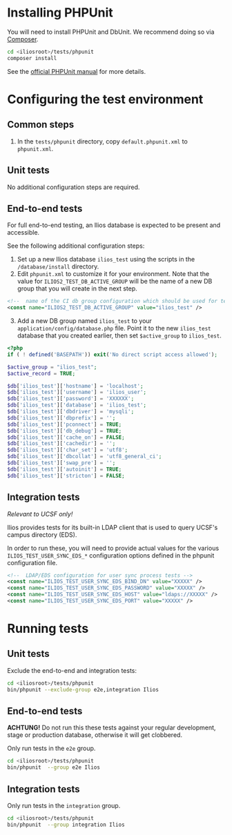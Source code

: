 # Installing PHPUnit

You will need to install PHPUnit and DbUnit. We recommend doing so via [Composer](http://getcomposer.org).

```bash
cd <iliosroot>/tests/phpunit
composer install
```

See the [official PHPUnit manual](http://phpunit.de/manual/current/en/installation.html#installation.composer) for more details.

# Configuring the test environment

## Common steps

1. In the `tests/phpunit` directory, copy `default.phpunit.xml` to `phpunit.xml`.

## Unit tests

No additional configuration steps are required.

## End-to-end tests

For full end-to-end testing, an Ilios database is expected to be present and accessible.

See the following additional configuration steps:

1. Set up a new Ilios database `ilios_test` using the scripts in the `/database/install` directory.
2. Edit `phpunit.xml` to customize it for your environment.
Note that the value for `ILIOS2_TEST_DB_ACTIVE_GROUP` will be the name of a new DB group that you will create in the next step.
```xml
<!--  name of the CI db group configuration which should be used for testing -->
<const name="ILIOS2_TEST_DB_ACTIVE_GROUP" value="ilios_test" />
```

3. Add a new DB group named `ilios_test` to your `application/config/database.php` file. Point it to the new `ilios_test` database that you created earlier, then set `$active_group` to `ilios_test`.

```php
<?php
if ( ! defined('BASEPATH')) exit('No direct script access allowed');

$active_group = "ilios_test";
$active_record = TRUE;

$db['ilios_test']['hostname'] = 'localhost';
$db['ilios_test']['username'] = 'ilios_user';
$db['ilios_test']['password'] = 'XXXXXX';
$db['ilios_test']['database'] = 'ilios_test';
$db['ilios_test']['dbdriver'] = 'mysqli';
$db['ilios_test']['dbprefix'] = '';
$db['ilios_test']['pconnect'] = TRUE;
$db['ilios_test']['db_debug'] = TRUE;
$db['ilios_test']['cache_on'] = FALSE;
$db['ilios_test']['cachedir'] = '';
$db['ilios_test']['char_set'] = 'utf8';
$db['ilios_test']['dbcollat'] = 'utf8_general_ci';
$db['ilios_test']['swap_pre'] = '';
$db['ilios_test']['autoinit'] = TRUE;
$db['ilios_test']['stricton'] = FALSE;
```

## Integration tests

_Relevant to UCSF only!_

Ilios provides tests for its built-in LDAP client that is used to query UCSF's campus directory (EDS).

In order to run these, you will need to provide actual values for the various `ILIOS_TEST_USER_SYNC_EDS_*`
configuration options defined in the phpunit configuration file.


```xml
<!--  LDAP/EDS configuration for user sync process tests -->
<const name="ILIOS_TEST_USER_SYNC_EDS_BIND_DN" value="XXXXX" />
<const name="ILIOS_TEST_USER_SYNC_EDS_PASSWORD" value="XXXXX" />
<const name="ILIOS_TEST_USER_SYNC_EDS_HOST" value="ldaps://XXXXX" />
<const name="ILIOS_TEST_USER_SYNC_EDS_PORT" value="XXXXX" />
```

# Running tests

## Unit tests

Exclude the end-to-end and integration tests:

```bash
cd <iliosroot>/tests/phpunit
bin/phpunit --exclude-group e2e,integration Ilios
```

## End-to-end tests

**ACHTUNG!**  Do not run this these tests against your regular development, stage or production database, otherwise it will get clobbered.

Only run tests in the `e2e` group.

```bash
cd <iliosroot>/tests/phpunit
bin/phpunit  --group e2e Ilios
```

##  Integration tests

Only run tests in the `integration` group.

```bash
cd <iliosroot>/tests/phpunit
bin/phpunit  --group integration Ilios
```
